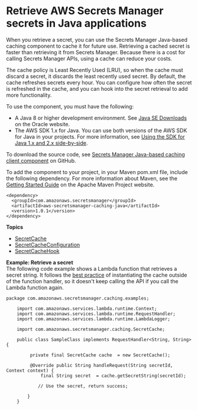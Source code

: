 # Retrieve AWS Secrets Manager secrets in Java applications<a name="retrieving-secrets_cache-java"></a>

When you retrieve a secret, you can use the Secrets Manager Java\-based caching component to cache it for future use\. Retrieving a cached secret is faster than retrieving it from Secrets Manager\. Because there is a cost for calling Secrets Manager APIs, using a cache can reduce your costs\. 

The cache policy is Least Recently Used \(LRU\), so when the cache must discard a secret, it discards the least recently used secret\. By default, the cache refreshes secrets every hour\. You can configure how often the secret is refreshed in the cache, and you can hook into the secret retrieval to add more functionality\.

To use the component, you must have the following: 
+ A Java 8 or higher development environment\. See [Java SE Downloads](https://www.oracle.com/technetwork/java/javase/downloads/index.html) on the Oracle website\.
+ The AWS SDK 1\.x for Java\. You can use both versions of the AWS SDK for Java in your projects\. For more information, see [Using the SDK for Java 1\.x and 2\.x side\-by\-side](https://docs.aws.amazon.com/sdk-for-java/latest/developer-guide/migration-side-by-side.html)\.

To download the source code, see [Secrets Manager Java\-based caching client component](https://github.com/aws/aws-secretsmanager-caching-java) on GitHub\.

To add the component to your project, in your Maven pom\.xml file, include the following dependency\. For more information about Maven, see the [Getting Started Guide](https://maven.apache.org/guides/getting-started/index.html) on the Apache Maven Project website\.

```
<dependency>
  <groupId>com.amazonaws.secretsmanager</groupId>
  <artifactId>aws-secretsmanager-caching-java</artifactId>
  <version>1.0.1</version>
</dependency>
```

**Topics**
+ [SecretCache](retrieving-secrets_cache-java-ref_SecretCache.md)
+ [SecretCacheConfiguration](retrieving-secrets_cache-java-ref_SecretCacheConfiguration.md)
+ [SecretCacheHook](retrieving-secrets_cache-java-ref_SecretCacheHook.md)

**Example: Retrieve a secret**  
The following code example shows a Lambda function that retrieves a secret string\. It follows the [best practice](https://docs.aws.amazon.com/lambda/latest/dg/best-practices.html) of instantiating the cache outside of the function handler, so it doesn't keep calling the API if you call the Lambda function again\.  

```
package com.amazonaws.secretsmanager.caching.examples;
    
    import com.amazonaws.services.lambda.runtime.Context;
    import com.amazonaws.services.lambda.runtime.RequestHandler;
    import com.amazonaws.services.lambda.runtime.LambdaLogger;
    
    import com.amazonaws.secretsmanager.caching.SecretCache;
    
    public class SampleClass implements RequestHandler<String, String> {
    
         private final SecretCache cache  = new SecretCache();
    
         @Override public String handleRequest(String secretId,  Context context) {
             final String secret  = cache.getSecretString(secretId);
    
            // Use the secret, return success;
    
        }
    }
```